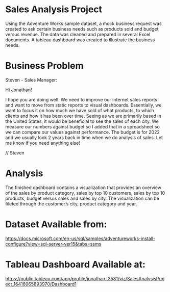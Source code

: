 # Sales Analysis Project
Using the Adventure Works sample dataset, a mock business request was created to ask certain business needs such as products sold and budget versus revenue. The data was cleaned and prepared in several Excel documents. A tableau dashboard was created to illustrate the business needs. 

# Business Problem 
Steven  - Sales Manager:

Hi Jonathan!

I hope you are doing well. We need to improve our internet sales reports and want to move from static reports to visual dashboards.
Essentially, we want to focus it on how much we have sold of what products, to which clients and how it has been over time.
Seeing as we are primarily based in the United States, it would be beneficial to see the sales of each city.
We measure our numbers against budget so I added that in a spreadsheet so we can compare our values against performance. 
The budget is for 2022 and we usually look 2 years back in time when we do analysis of sales.
Let me know if you need anything else!

// Steven

# Analysis 
The finished dashboard contains a visualization that provides an overview of the sales by product category, sales by top 10 customers, sales by top 10 products, budget versus sales and sales by city. The visualization can be fileted through the customer’s city, product category and year. 

# Dataset Available from: 
https://docs.microsoft.com/en-us/sql/samples/adventureworks-install-configure?view=sql-server-ver15&tabs=ssms

# Tableau Dashboard Available at: 
https://public.tableau.com/app/profile/jonathan.t3581/viz/SalesAnalysisProject_16416965893970/Dashboard1 

